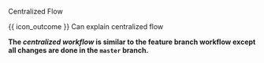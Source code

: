 <span id="title">Centralized Flow</span>

<span id="prereqs"><panel src="../featureBranchFlow/unit-inElsewhere-asFlat.md" boilerplate header="%%{{ icon_prereq }} Revision Control → Feature Branch Workflow%%" /></span>

<span id="outcomes">{{ icon_outcome }} Can explain centralized flow</span>

<div id="body">

**The _centralized workflow_ is similar to the feature branch workflow except all changes are done in the `master` branch.**

</div>

<div id="extras">
  <include src="resources.md" />
</div>